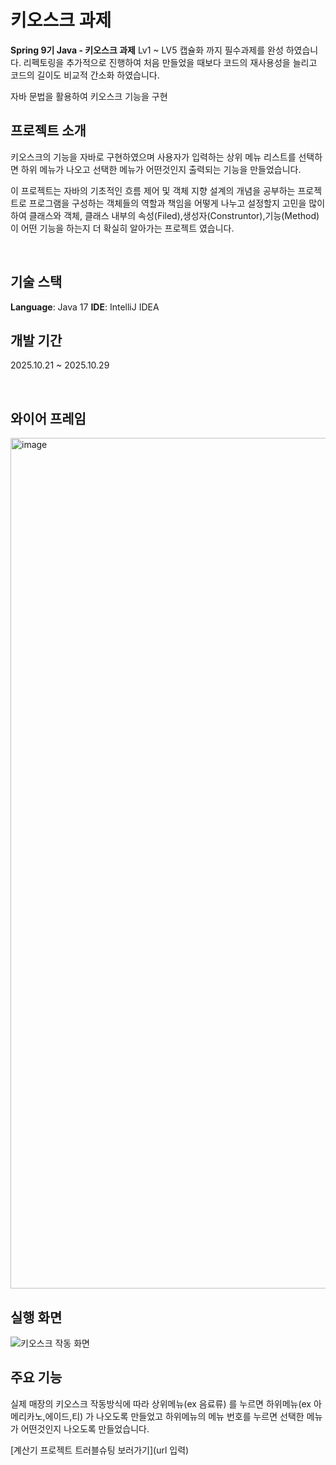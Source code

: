 # 키오스크 과제

**Spring 9기 Java - 키오스크 과제** 
Lv1 ~ LV5 캡슐화 까지 필수과제를 완성 하였습니다.
리펙토링을 추가적으로 진행하여 처음 만들었을 때보다 코드의 재사용성을 늘리고 
코드의 길이도 비교적 간소화 하였습니다.

자바 문법을 활용하여 키오스크 기능을 구현
<br>
## 프로젝트 소개

키오스크의 기능을 자바로 구현하였으며 사용자가 입력하는 상위 메뉴 리스트를 선택하면 하위 메뉴가 나오고 선택한 메뉴가 어떤것인지
출력되는 기능을 만들었습니다. 

이 프로젝트는 자바의 기초적인 흐름 제어 및 객체 지향 설계의 개념을 공부하는 프로젝트로 
프로그램을 구성하는 객체들의 역할과 책임을 어떻게 나누고 설정할지 고민을 많이 하여 
클래스와 객체, 클래스 내부의 속성(Filed),생성자(Construntor),기능(Method) 이 어떤 기능을 하는지 더 확실히 알아가는 프로젝트 였습니다.


<br>

## 기술 스택

**Language**: Java 17 
**IDE**: IntelliJ IDEA 
<br>


## 개발 기간

2025.10.21 ~ 2025.10.29


<br>

## 와이어 프레임

<img width="1452" height="1361" alt="image" src="https://github.com/user-attachments/assets/7259e741-3b09-43e5-9710-7912aa3eee58" />




## 실행 화면

![키오스크 작동 화면](https://github.com/user-attachments/assets/bda6d07b-8226-4f6b-9b72-20ff2eed2e86)


##  주요 기능

실제 매장의 키오스크 작동방식에 따라 상위메뉴(ex 음료류) 를 누르면 하위메뉴(ex 아메리카노,에이드,티) 가 나오도록 만들었고
하위메뉴의 메뉴 번호를 누르면 선택한 메뉴가 어떤것인지 나오도록 만들었습니다.
<br>

[계산기 프로젝트 트러블슈팅 보러가기](url 입력)

